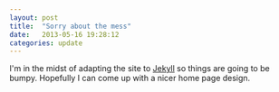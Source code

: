 ```yaml
---
layout: post
title:  "Sorry about the mess"
date:   2013-05-16 19:28:12
categories: update
---
```


I'm in the midst of adapting the site to [Jekyll](http://jekyllrb.com/) so things are going to be bumpy. Hopefully I can come up with a nicer home page design.